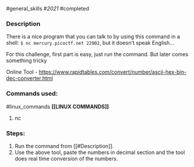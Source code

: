 #general_skills #_2021_ #completed 
### Description
There is a nice program that you can talk to by using this command in a shell: `$ nc mercury.picoctf.net 22902`, but it doesn't speak English...

For this challenge, first part is easy, just run the command. But later comes something tricky

Online Tool - https://www.rapidtables.com/convert/number/ascii-hex-bin-dec-converter.html

### Commands used:
#linux_commands **[[LINUX COMMANDS]]**
1. nc

### Steps:
1. Run the command from [[#Description]].
2. Use the above tool, paste the numbers in decimal section and the tool does real time conversion of the numbers.